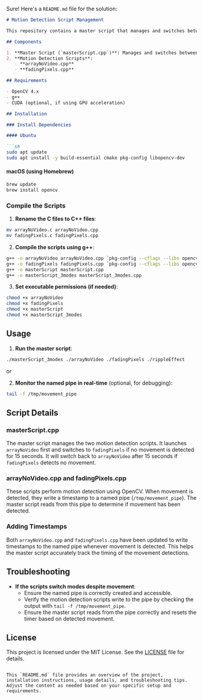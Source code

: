Sure! Here's a `README.md` file for the solution:

```markdown
# Motion Detection Script Management

This repository contains a master script that manages and switches between two motion detection scripts (`arrayNoVideo` and `fadingPixels`) based on detected movement. If no movement is detected for a certain period, the master script will switch between the two scripts.

## Components

1. **Master Script (`masterScript.cpp`)**: Manages and switches between the two motion detection scripts based on movement detection.
2. **Motion Detection Scripts**:
   - **arrayNoVideo.cpp**
   - **fadingPixels.cpp**

## Requirements

- OpenCV 4.x
- g++
- CUDA (optional, if using GPU acceleration)

## Installation

### Install Dependencies

#### Ubuntu

```sh
sudo apt update
sudo apt install -y build-essential cmake pkg-config libopencv-dev
```

#### macOS (using Homebrew)

```sh
brew update
brew install opencv
```

### Compile the Scripts

1. **Rename the C files to C++ files**:

```sh
mv arrayNoVideo.c arrayNoVideo.cpp
mv fadingPixels.c fadingPixels.cpp
```

2. **Compile the scripts using g++**:

```sh
g++ -o arrayNoVideo arrayNoVideo.cpp `pkg-config --cflags --libs opencv4`
g++ -o fadingPixels fadingPixels.cpp `pkg-config --cflags --libs opencv4`
g++ -o masterScript masterScript.cpp 
g++ -o masterScript_3modes masterScript_3modes.cpp 
```

3. **Set executable permissions (if needed)**:

```sh
chmod +x arrayNoVideo
chmod +x fadingPixels
chmod +x masterScript
chmod +x masterScript_3modes
```

## Usage

1. **Run the master script**:

```sh
./masterScript_3modes ./arrayNoVideo ./fadingPixels ./rippleEffect
```

or

2. **Monitor the named pipe in real-time** (optional, for debugging):

```sh
tail -f /tmp/movement_pipe
```

## Script Details

### masterScript.cpp

The master script manages the two motion detection scripts. It launches `arrayNoVideo` first and switches to `fadingPixels` if no movement is detected for 15 seconds. It will switch back to `arrayNoVideo` after 15 seconds if `fadingPixels` detects no movement.

### arrayNoVideo.cpp and fadingPixels.cpp

These scripts perform motion detection using OpenCV. When movement is detected, they write a timestamp to a named pipe (`/tmp/movement_pipe`). The master script reads from this pipe to determine if movement has been detected.

### Adding Timestamps

Both `arrayNoVideo.cpp` and `fadingPixels.cpp` have been updated to write timestamps to the named pipe whenever movement is detected. This helps the master script accurately track the timing of the movement detections.

## Troubleshooting

- **If the scripts switch modes despite movement**:
  - Ensure the named pipe is correctly created and accessible.
  - Verify the motion detection scripts write to the pipe by checking the output with `tail -f /tmp/movement_pipe`.
  - Ensure the master script reads from the pipe correctly and resets the timer based on detected movement.

## License

This project is licensed under the MIT License. See the [LICENSE](LICENSE) file for details.

```

This `README.md` file provides an overview of the project, installation instructions, usage details, and troubleshooting tips. Adjust the content as needed based on your specific setup and requirements.